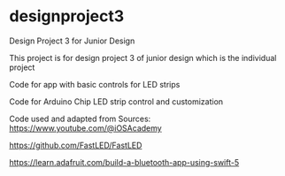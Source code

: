 # designproject3
Design Project 3 for Junior Design

This project is for design project 3 of junior design which is the individual project

Code for app with basic controls for LED strips 

Code for Arduino Chip LED strip control and customization




Code used and adapted from
Sources:
https://www.youtube.com/@iOSAcademy

https://github.com/FastLED/FastLED

https://learn.adafruit.com/build-a-bluetooth-app-using-swift-5
